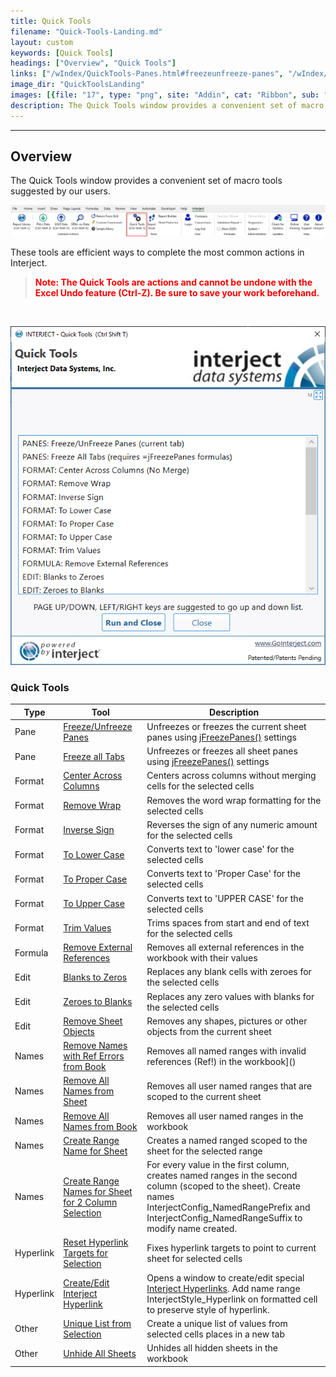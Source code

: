 ```yaml
---
title: Quick Tools
filename: "Quick-Tools-Landing.md"
layout: custom
keywords: [Quick Tools]
headings: ["Overview", "Quick Tools"]
links: ["/wIndex/QuickTools-Panes.html#freezeunfreeze-panes", "/wIndex/jFreezePanes.html", "/wIndex/QuickTools-Panes.html#freeze-all-tabs", "/wIndex/jFreezePanes.html", "/wIndex/QuickTools-Format.html#center-across-columns", "/wIndex/QuickTools-Format.html#remove-wrap", "/wIndex/QuickTools-Format.html#inverse-sign", "/wIndex/QuickTools-Format.html#to-lower-case", "/wIndex/QuickTools-Format.html#to-proper-case", "/wIndex/QuickTools-Format.html#to-upper-case", "/wIndex/QuickTools-Format.html#trim-values", "/wIndex/QuickTools-Formula.html#remove-external-references", "/wIndex/QuickTools-Edit.html#blanks-to-zeros", "/wIndex/QuickTools-Edit.html#zeros-to-blanks", "/wIndex/QuickTools-Edit.html#remove-sheet-objects", "/wIndex/QuickTools-Names.html#remove-names-with-ref-errors-from-book", "/wIndex/QuickTools-Names.html#remove-all-names-from-sheet", "/wIndex/QuickTools-Names.html#remove-all-names-from-book", "/wIndex/QuickTools-Names.html-create-range-name-for-sheet", "/wIndex/QuickTools-Names.html#create-range-names-for-sheet-for-2-column-selection", "/wIndex/QuickTools-Hyperlink.html#reset-hyperlink-targets-for-selection", "/wIndex/QuickTools-Hyperlink.html#createedit-interject-hyperlink", "/wIndex/INTERJECT-Link-Index.html", "/wIndex/QuickTools-Other.html#unique-list-from-selection", "/wIndex/QuickTools-Other.html#unhide-all-sheets"]
image_dir: "QuickToolsLanding"
images: [{file: "17", type: "png", site: "Addin", cat: "Ribbon", sub: "", report: "", ribbon: "Advanced", config: ""}, {file: "QuickTools", type: "png", site: "Addin", cat: "Quick Tools", sub: "", report: "", ribbon: "", config: ""}]
description: The Quick Tools window provides a convenient set of macro tools suggested by our users.
---
```

* * *

##  Overview

The Quick Tools window provides a convenient set of macro tools suggested by our users. 

![](/images/QuickToolsLanding/17.png)
<br>

These tools are efficient ways to complete the most common actions in Interject. 

<blockquote class=highlight_note>
<b style='color:red;'><strong>Note: The Quick Tools are actions and cannot be undone with the Excel Undo feature (Ctrl-Z). Be sure to save your work beforehand.</strong></b>
</blockquote>

<br>

![](/images/QuickToolsLanding/QuickTools.png)
<br>

### Quick Tools

| Type | Tool | Description |
| ---- | ---- | ---- |
| Pane | [Freeze/Unfreeze Panes](/wIndex/QuickTools-Panes.html#freezeunfreeze-panes) | Unfreezes or freezes the current sheet panes using [jFreezePanes()](/wIndex/jFreezePanes.html) settings | 
| Pane | [Freeze all Tabs](/wIndex/QuickTools-Panes.html#freeze-all-tabs) | Unfreezes or freezes all sheet panes using [jFreezePanes()](/wIndex/jFreezePanes.html) settings |
| Format | [Center Across Columns](/wIndex/QuickTools-Format.html#center-across-columns) | Centers across columns without merging cells for the selected cells |
| Format | [Remove Wrap](/wIndex/QuickTools-Format.html#remove-wrap) | Removes the word wrap formatting for the selected cells |
| Format | [Inverse Sign](/wIndex/QuickTools-Format.html#inverse-sign) | Reverses the sign of any numeric amount for the selected cells |
| Format | [To Lower Case](/wIndex/QuickTools-Format.html#to-lower-case) | Converts text to 'lower case' for the selected cells |
| Format | [To Proper Case](/wIndex/QuickTools-Format.html#to-proper-case) | Converts text to 'Proper Case' for the selected cells |
| Format | [To Upper Case](/wIndex/QuickTools-Format.html#to-upper-case) | Converts text to 'UPPER CASE' for the selected cells |
| Format | [Trim Values](/wIndex/QuickTools-Format.html#trim-values) | Trims spaces from start and end of text for the selected cells |
| Formula | [Remove External References](/wIndex/QuickTools-Formula.html#remove-external-references) | Removes all external references in the workbook with their values |  |
| Edit | [Blanks to Zeros](/wIndex/QuickTools-Edit.html#blanks-to-zeros) | Replaces any blank cells with zeroes for the selected cells |  |
| Edit | [Zeroes to Blanks](/wIndex/QuickTools-Edit.html#zeros-to-blanks) | Replaces any zero values with blanks for the selected cells |  |
| Edit | [Remove Sheet Objects](/wIndex/QuickTools-Edit.html#remove-sheet-objects) | Removes any shapes, pictures or other objects from the current sheet |  |
| Names | [Remove Names with Ref Errors from Book](/wIndex/QuickTools-Names.html#remove-names-with-ref-errors-from-book) | Removes all named ranges with invalid references (Ref!) in the workbook]() |  |
| Names | [Remove All Names from Sheet](/wIndex/QuickTools-Names.html#remove-all-names-from-sheet) | Removes all user named ranges that are scoped to the current sheet |  |
| Names | [Remove All Names from Book](/wIndex/QuickTools-Names.html#remove-all-names-from-book) | Removes all user named ranges in the workbook |  |
| Names | [Create Range Name for Sheet](/wIndex/QuickTools-Names.html-create-range-name-for-sheet) | Creates a named ranged scoped to the sheet for the selected range |  |
| Names | [Create Range Names for Sheet for 2 Column Selection](/wIndex/QuickTools-Names.html#create-range-names-for-sheet-for-2-column-selection) | For every value in the first column, creates named ranges in the second column (scoped to the sheet). Create names InterjectConfig_NamedRangePrefix and InterjectConfig_NamedRangeSuffix to modify name created. |  |
| Hyperlink | [Reset Hyperlink Targets for Selection](/wIndex/QuickTools-Hyperlink.html#reset-hyperlink-targets-for-selection) | Fixes hyperlink targets to point to current sheet for selected cells |  |
| Hyperlink | [Create/Edit Interject Hyperlink](/wIndex/QuickTools-Hyperlink.html#createedit-interject-hyperlink) | Opens a window to create/edit special [Interject Hyperlinks](/wIndex/INTERJECT-Link-Index.html). Add name range InterjectStyle_Hyperlink on formatted cell to preserve style of hyperlink. |  |
| Other | [Unique List from Selection](/wIndex/QuickTools-Other.html#unique-list-from-selection) | Create a unique list of values from selected cells places in a new tab |  |
| Other | [Unhide All Sheets](/wIndex/QuickTools-Other.html#unhide-all-sheets) | Unhides all hidden sheets in the workbook |  |
